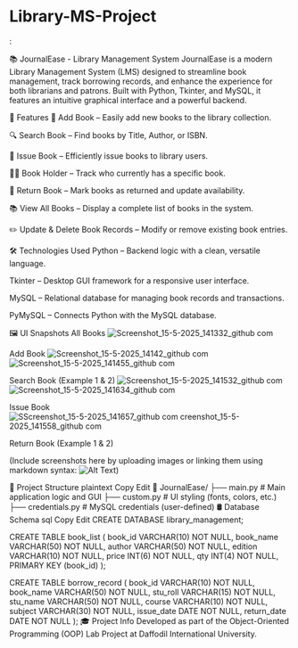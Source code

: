 # Library-MS-Project 

:

📚 JournalEase - Library Management System
JournalEase is a modern Library Management System (LMS) designed to streamline book management, track borrowing records, and enhance the experience for both librarians and patrons. Built with Python, Tkinter, and MySQL, it features an intuitive graphical interface and a powerful backend.

🚀 Features
🔹 Add Book – Easily add new books to the library collection.

🔍 Search Book – Find books by Title, Author, or ISBN.

📖 Issue Book – Efficiently issue books to library users.

🙋‍♂️ Book Holder – Track who currently has a specific book.

🔄 Return Book – Mark books as returned and update availability.

📚 View All Books – Display a complete list of books in the system.

✏️ Update & Delete Book Records – Modify or remove existing book entries.

🛠️ Technologies Used
Python – Backend logic with a clean, versatile language.

Tkinter – Desktop GUI framework for a responsive user interface.

MySQL – Relational database for managing book records and transactions.

PyMySQL – Connects Python with the MySQL database.

🖼️ UI Snapshots
All Books
![Screenshot_15-5-2025_141332_github com](https://github.com/user-attachments/assets/a78ad8cc-bdaf-4d95-bbd0-a61dc7d79f6e)

Add Book
![Screenshot_15-5-2025_14142_github com](https://github.com/user-attachments/assets/e00a7e95-c26b-4a21-9b1f-de511e2de561)
![Screenshot_15-5-2025_141455_github com](https://github.com/user-attachments/assets/2bd118ea-93d0-446c-9591-030c748162a3)

Search Book (Example 1 & 2)
![Screenshot_15-5-2025_141532_github com](https://github.com/user-attachments/assets/15e46765-dde0-4437-ae23-b24f6eb29b9c)
![Screenshot_15-5-2025_141634_github com](https://github.com/user-attachments/assets/c14f1a65-7d36-4f2e-a6d4-d1cbe5d78e31)

Issue Book
![S![Screenshot_15-5-2025_141657_github com](https://github.com/user-attachments/assets/c61ed194-7ad0-4aaa-8055-2dc38254f4be)
creenshot_15-5-2025_141558_github com](https://github.com/user-attachments/assets/890c7ae5-8e1c-479e-b634-c751fc701248)

Return Book (Example 1 & 2)

(Include screenshots here by uploading images or linking them using markdown syntax: ![Alt Text](image_path))

📁 Project Structure
plaintext
Copy
Edit
📁 JournalEase/
├── main.py            # Main application logic and GUI
├── custom.py          # UI styling (fonts, colors, etc.)
├── credentials.py     # MySQL credentials (user-defined)
🛢️ Database Schema
sql
Copy
Edit
CREATE DATABASE library_management;

CREATE TABLE book_list (
    book_id VARCHAR(10) NOT NULL,
    book_name VARCHAR(50) NOT NULL,
    author VARCHAR(50) NOT NULL,
    edition VARCHAR(10) NOT NULL,
    price INT(6) NOT NULL,
    qty INT(4) NOT NULL,
    PRIMARY KEY (book_id)
);

CREATE TABLE borrow_record (
    book_id VARCHAR(10) NOT NULL,
    book_name VARCHAR(50) NOT NULL,
    stu_roll VARCHAR(15) NOT NULL,
    stu_name VARCHAR(50) NOT NULL,
    course VARCHAR(10) NOT NULL,
    subject VARCHAR(30) NOT NULL,
    issue_date DATE NOT NULL,
    return_date DATE NOT NULL
);
🎓 Project Info
Developed as part of the Object-Oriented Programming (OOP) Lab Project at Daffodil International University.

